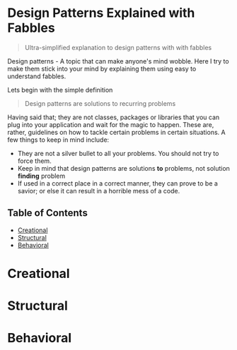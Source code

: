 Design Patterns Explained with Fabbles
=====================================

> Ultra-simplified explanation to design patterns with with fabbles

Design patterns - A topic that can make anyone's mind wobble. Here I try to make them stick into your mind by explaining them using easy to understand fabbles.

Lets begin with the simple definition

> Design patterns are solutions to recurring problems

Having said that; they are not classes, packages or libraries that you can plug into your application and wait for the magic to happen. These are, rather, guidelines on how to tackle certain problems in certain situations. A few things to keep in mind include:

- They are not a silver bullet to all your problems. You should not try to force them.
- Keep in mind that design patterns are solutions **to** problems, not solution **finding** problem
- If used in a correct place in a correct manner, they can prove to be a savior; or else it can result in a horrible mess of a code.

## Table of Contents

* [Creational](#creational)
* [Structural](#structural)
* [Behavioral](#behavioral)


Creational
===================
Structural
===================
Behavioral
===================